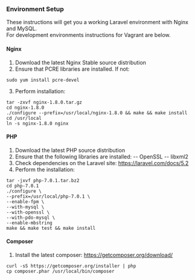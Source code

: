 ### Environment Setup
These instructions will get you a working Laravel environment with Nginx and MySQL.  
For development environments instructions for Vagrant are below.

#### Nginx
1. Download the latest Nginx Stable source distribution
2. Ensure that PCRE libraries are installed.  If not:

  ```console
  sudo yum install pcre-devel
  ```
3. Perform installation:

  ```console
  tar -zxvf nginx-1.8.0.tar.gz
  cd nginx-1.8.0
  ./configure --prefix=/usr/local/nginx-1.8.0 && make && make install
  cd /usr/local
  ln -s nginx-1.8.0 nginx
  ```

#### PHP
1. Download the latest PHP source distribution
2. Ensure that the following libraries are installed:
  -- OpenSSL 
  -- libxml2
3. Check dependencies on the Laravel site: https://laravel.com/docs/5.2
4. Perform the installation:

  ```console
  tar -jxvf php-7.0.1.tar.bz2
  cd php-7.0.1
  ./configure \
  --prefix=/usr/local/php-7.0.1 \
  --enable-fpm \
  --with-mysql \
  --with-openssl \
  --with-pdo-mysql \
  --enable-mbstring
  make && make test && make install
  ```

 #### Composer
 1. Install the latest composer: https://getcomposer.org/download/

   ```console
   curl -sS https://getcomposer.org/installer | php
   cp composer.phar /usr/local/bin/composer
   ```

